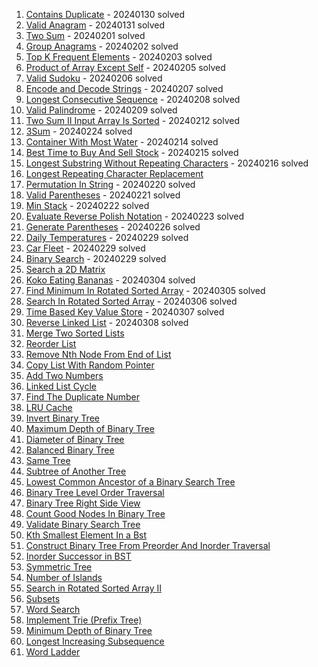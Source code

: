 1. [Contains Duplicate](https://leetcode.com/problems/contains-duplicate/) - 20240130 solved
2. [Valid Anagram](https://leetcode.com/problems/valid-anagram/) - 20240131 solved
3. [Two Sum](https://leetcode.com/problems/two-sum/) - 20240201 solved
4. [Group Anagrams](https://leetcode.com/problems/group-anagrams/) - 20240202 solved
5. [Top K Frequent Elements](https://leetcode.com/problems/top-k-frequent-elements/) - 20240203 solved
6. [Product of Array Except Self](https://leetcode.com/problems/product-of-array-except-self/) - 20240205 solved
7. [Valid Sudoku](https://leetcode.com/problems/valid-sudoku/) - 20240206 solved
8. [Encode and Decode Strings](https://leetcode.com/problems/encode-and-decode-strings/) - 20240207 solved
9. [Longest Consecutive Sequence](https://leetcode.com/problems/longest-consecutive-sequence/) - 20240208 solved
10. [Valid Palindrome](https://leetcode.com/problems/valid-palindrome/) - 20240209 solved
11. [Two Sum II Input Array Is Sorted](https://leetcode.com/problems/two-sum-ii-input-array-is-sorted/) - 20240212 solved
12. [3Sum](https://leetcode.com/problems/3sum/) - 20240224 solved
13. [Container With Most Water](https://leetcode.com/problems/container-with-most-water/) - 20240214 solved
14. [Best Time to Buy And Sell Stock](https://leetcode.com/problems/best-time-to-buy-and-sell-stock/) - 20240215 solved
15. [Longest Substring Without Repeating Characters](https://leetcode.com/problems/longest-substring-without-repeating-characters/) - 20240216 solved
16. [Longest Repeating Character Replacement](https://leetcode.com/problems/longest-repeating-character-replacement/)
17. [Permutation In String](https://leetcode.com/problems/permutation-in-string/) - 20240220 solved
18. [Valid Parentheses](https://leetcode.com/problems/valid-parentheses/) - 20240221 solved
19. [Min Stack](https://leetcode.com/problems/min-stack/) - 20240222 solved
20. [Evaluate Reverse Polish Notation](https://leetcode.com/problems/evaluate-reverse-polish-notation/) - 20240223 solved
21. [Generate Parentheses](https://leetcode.com/problems/generate-parentheses/) - 20240226 solved
22. [Daily Temperatures](https://leetcode.com/problems/daily-temperatures/) - 20240229 solved
23. [Car Fleet](https://leetcode.com/problems/car-fleet/) - 20240229 solved
24. [Binary Search](https://leetcode.com/problems/binary-search/) - 20240229 solved
25. [Search a 2D Matrix](https://leetcode.com/problems/search-a-2d-matrix/)
26. [Koko Eating Bananas](https://leetcode.com/problems/koko-eating-bananas/) - 20240304 solved
27. [Find Minimum In Rotated Sorted Array](https://leetcode.com/problems/find-minimum-in-rotated-sorted-array/) - 20240305 solved
28. [Search In Rotated Sorted Array](https://leetcode.com/problems/search-in-rotated-sorted-array/) - 20240306 solved
29. [Time Based Key Value Store](https://leetcode.com/problems/time-based-key-value-store/) - 20240307 solved
30. [Reverse Linked List](https://leetcode.com/problems/reverse-linked-list/) - 20240308 solved
31. [Merge Two Sorted Lists](https://leetcode.com/problems/merge-two-sorted-lists/)
32. [Reorder List](https://leetcode.com/problems/reorder-list/)
33. [Remove Nth Node From End of List](https://leetcode.com/problems/remove-nth-node-from-end-of-list/)
34. [Copy List With Random Pointer](https://leetcode.com/problems/copy-list-with-random-pointer/)
35. [Add Two Numbers](https://leetcode.com/problems/add-two-numbers/)
36. [Linked List Cycle](https://leetcode.com/problems/linked-list-cycle/)
37. [Find The Duplicate Number](https://leetcode.com/problems/find-the-duplicate-number/)
38. [LRU Cache](https://leetcode.com/problems/lru-cache/)
39. [Invert Binary Tree](https://leetcode.com/problems/invert-binary-tree/)
40. [Maximum Depth of Binary Tree](https://leetcode.com/problems/maximum-depth-of-binary-tree/)
41. [Diameter of Binary Tree](https://leetcode.com/problems/diameter-of-binary-tree/)
42. [Balanced Binary Tree](https://leetcode.com/problems/balanced-binary-tree/)
43. [Same Tree](https://leetcode.com/problems/same-tree/)
44. [Subtree of Another Tree](https://leetcode.com/problems/subtree-of-another-tree/)
45. [Lowest Common Ancestor of a Binary Search Tree](https://leetcode.com/problems/lowest-common-ancestor-of-a-binary-search-tree/)
46. [Binary Tree Level Order Traversal](https://leetcode.com/problems/binary-tree-level-order-traversal/)
47. [Binary Tree Right Side View](https://leetcode.com/problems/binary-tree-right-side-view/)
48. [Count Good Nodes In Binary Tree](https://leetcode.com/problems/count-good-nodes-in-binary-tree/)
49. [Validate Binary Search Tree](https://leetcode.com/problems/validate-binary-search-tree/)
50. [Kth Smallest Element In a Bst](https://leetcode.com/problems/kth-smallest-element-in-a-bst/)
51. [Construct Binary Tree From Preorder And Inorder Traversal](https://leetcode.com/problems/construct-binary-tree-from-preorder-and-inorder-traversal/)
52. [Inorder Successor in BST](https://leetcode.com/problems/inorder-successor-in-bst/)
53. [Symmetric Tree](https://leetcode.com/problems/symmetric-tree/)
54. [Number of Islands](https://leetcode.com/problems/number-of-islands/)
55. [Search in Rotated Sorted Array II](https://leetcode.com/problems/search-in-rotated-sorted-array-ii/)
56. [Subsets](https://leetcode.com/problems/subsets/)
57. [Word Search](https://leetcode.com/problems/word-search/)
58. [Implement Trie (Prefix Tree)](https://leetcode.com/problems/implement-trie-prefix-tree/)
59. [Minimum Depth of Binary Tree](https://leetcode.com/problems/minimum-depth-of-binary-tree/)
60. [Longest Increasing Subsequence](https://leetcode.com/problems/longest-increasing-subsequence/)
61. [Word Ladder](https://leetcode.com/problems/word-ladder/)
